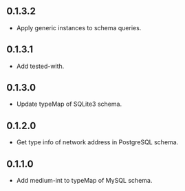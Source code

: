 <!-- -*- Markdown -*- -->

## 0.1.3.2

- Apply generic instances to schema queries.

## 0.1.3.1

- Add tested-with.

## 0.1.3.0

- Update typeMap of SQLite3 schema.

## 0.1.2.0

- Get type info of network address in PostgreSQL schema.

## 0.1.1.0

- Add medium-int to typeMap of MySQL schema.
